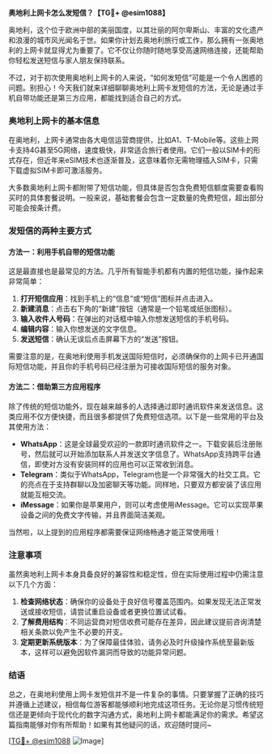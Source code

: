 **奥地利上网卡怎么发短信？【TG💪+ @esim1088】**

奥地利，这个位于欧洲中部的美丽国度，以其壮丽的阿尔卑斯山、丰富的文化遗产和浪漫的城市风光闻名于世。如果你计划去奥地利旅行或工作，那么拥有一张奥地利的上网卡就显得尤为重要了。它不仅让你随时随地享受高速网络连接，还能帮助你轻松发送短信与家人朋友保持联系。

不过，对于初次使用奥地利上网卡的人来说，“如何发短信”可能是一个令人困惑的问题。别担心！今天我们就来详细聊聊奥地利上网卡发短信的方法，无论是通过手机自带功能还是第三方应用，都能找到适合自己的方式。

### 奥地利上网卡的基本信息

在奥地利，上网卡通常由各大电信运营商提供，比如A1、T-Mobile等。这些上网卡支持4G甚至5G网络，速度极快，非常适合旅行者使用。它们一般以SIM卡的形式存在，但近年来eSIM技术也逐渐普及，这意味着你无需物理插入SIM卡，只需下载虚拟SIM卡即可激活服务。

大多数奥地利上网卡都附带了短信功能，但具体是否包含免费短信额度需要查看购买时的具体套餐说明。一般来说，基础套餐会包含一定数量的免费短信，超出部分可能会按条计费。

### 发短信的两种主要方式

#### 方法一：利用手机自带的短信功能

这是最直接也是最常见的方法。几乎所有智能手机都有内置的短信功能，操作起来非常简单：

1. **打开短信应用**：找到手机上的“信息”或“短信”图标并点击进入。
2. **新建消息**：点击右下角的“新建”按钮（通常是一个铅笔或纸张图标）。
3. **输入收件人号码**：在弹出的对话框中输入你想发送短信的手机号码。
4. **编辑内容**：输入你想发送的文字信息。
5. **发送短信**：确认无误后点击屏幕下方的“发送”按钮。

需要注意的是，在奥地利使用手机发送国际短信时，必须确保你的上网卡已开通国际短信功能，并且你的手机号码已经注册为可接收国际短信的服务对象。

#### 方法二：借助第三方应用程序

除了传统的短信功能外，现在越来越多的人选择通过即时通讯软件来发送信息。这类应用不仅方便快捷，而且很多都提供了免费短信选项。以下是一些常用的平台及其使用方法：

- **WhatsApp**：这是全球最受欢迎的一款即时通讯软件之一。下载安装后注册账号，然后就可以开始添加联系人并发送文字信息了。WhatsApp支持跨平台通信，即使对方没有安装同样的应用也可以正常收到消息。
- **Telegram**：类似于WhatsApp，Telegram也是一个非常强大的社交工具。它的亮点在于支持群聊以及加密聊天等功能。同样地，只要双方都安装了该应用就能互相交流。
- **iMessage**：如果你是苹果用户，则可以考虑使用iMessage。它可以实现苹果设备之间的免费文字传输，并且界面简洁美观。

当然啦，以上提到的应用程序都需要保证网络畅通才能正常使用哦！

### 注意事项

虽然奥地利上网卡本身具备良好的兼容性和稳定性，但在实际使用过程中仍需注意以下几个方面：

1. **检查网络状态**：确保你的设备处于良好信号覆盖范围内。如果发现无法正常发送或接收短信，请尝试重启设备或者更换位置试试看。
2. **了解费用结构**：不同运营商对短信收费可能存在差异，因此建议提前咨询清楚相关条款以免产生不必要的开支。
3. **定期更新系统版本**：为了保障最佳体验，请务必及时升级操作系统至最新版本，这样可以避免因软件漏洞而导致的功能异常问题。

### 结语

总之，在奥地利使用上网卡发短信并不是一件复杂的事情。只要掌握了正确的技巧并遵循上述建议，相信每位游客都能够顺利地完成这项任务。无论你是习惯传统短信还是更倾向于现代化的数字沟通方式，奥地利上网卡都能满足你的需求。希望这篇指南能够对你有所帮助！如果有其他疑问的话，欢迎随时提问~

[[TG💪+ @esim1088](https://t.me/s/esim1088) ![Image](https://i.postimg.cc/4NQfJmqS/Snipaste-2025-05-13-00-14-12.png)]